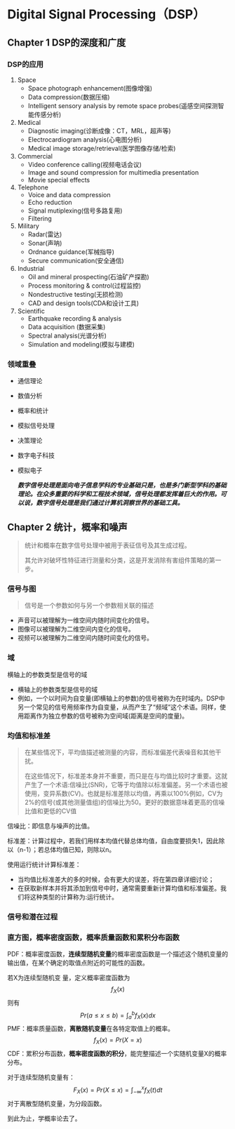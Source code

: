 # **Digital Signal Processing**（DSP）

## Chapter 1 DSP的深度和广度

### DSP的应用

1. Space 
   - Space photograph enhancement(图像增强)
   - Data compression(数据压缩)
   - Intelligent sensory analysis by  remote space probes(遥感空间探测智能传感分析)
2. Medical
   - Diagnostic imaging(诊断成像：CT，MRL，超声等)
   - Electrocardiogram analysis(心电图分析)
   - Medical image storage/retrieval(医学图像存储/检索)
3. Commercial
   - Video conference calling(视频电话会议)
   - Image and sound compression for multimedia presentation
   - Movie special effects
4. Telephone
   - Voice and data  compression
   - Echo reduction
   - Signal mutiplexing(信号多路复用)
   - Filtering
5. Military
   - Radar(雷达)
   - Sonar(声呐)
   - Ordnance guidance(军械指导)
   - Secure communication(安全通信)
6. Industrial
   - Oil and mineral prospecting(石油矿产探勘)
   - Process monitoring & control(过程监控)
   - Nondestructive testing(无损检测)
   - CAD and design tools(CDA和设计工具)
7. Scientific
   - Earthquake recording & analysis
   - Data acquisition (数据采集)
   - Spectral analysis(光谱分析)
   - Simulation and modeling(模拟与建模)

### 领域重叠

- 通信理论

- 数值分析

- 概率和统计

- 模拟信号处理

- 决策理论

- 数字电子科技

- 模拟电子

  ***数字信号处理是面向电子信息学科的专业基础只是，也是多门新型学科的基础理论。在众多重要的科学和工程技术领域，信号处理都发挥着巨大的作用。可以说，数字信号处理是我们通过计算机洞察世界的基础工具。***

## Chapter 2 统计，概率和噪声

> 统计和概率在数字信号处理中被用于表征信号及其生成过程。
>
> 其允许对破坏性特征进行测量和分类，这是开发消除有害组件策略的第一步。

### 信号与图

> 信号是一个参数如何与另一个参数相关联的描述

- 声音可以被理解为一维空间内随时间变化的信号。
- 图像可以被理解为二维空间内变化的信号。
- 视频可以被理解为二维空间内随时间变化的信号。

### 域

横轴上的参数类型是信号的域

- 横轴上的参数类型是信号的域
- 例如，一个以时间为自变量(即横轴上的参数)的信号被称为在时域内。DSP中另一个常见的信号用频率作为自变量，从而产生了“频域”这个术语。同样，使用距离作为独立参数的信号被称为空间域(距离是空间的度量)。

### 均值和标准差

> 在某些情况下，平均值描述被测量的内容，而标准偏差代表噪音和其他干扰。
>
> 在这些情况下，标准差本身并不重要，而只是在与均值比较时才重要。这就产生了一个术语:信噪比(SNR)，它等于均值除以标准偏差。另一个术语也被使用，变异系数(CV)。也就是标准差除以均值，再乘以100%例如，CV为2%的信号(或其他测量值组)的信噪比为50。更好的数据意味着更高的信噪比值和更低的CV值

信噪比：即信息与噪声的比值。

标准差：计算过程中，若我们用样本均值代替总体均值，自由度要损失1，因此除以（n-1）；若总体均值已知，则除以n。

使用运行统计计算标准差：

- 当均值比标准差大的多的时候，会有更大的误差，将在第四章详细讨论；
- 在获取新样本并将其添加到信号中时，通常需要重新计算均值和标准偏差。我们将这种类型的计算称为:运行统计。

### 信号和潜在过程



### 直方图，概率密度函数，概率质量函数和累积分布函数

PDF：概率密度函数，**连续型随机变量**的概率密度函数是一个描述这个随机变量的输出值，在某个确定的取值点附近的可能性的函数。

若X为连续型随机变   量，定义概率密度函数为
$$
f_X(x)
$$
则有
$$
Pr(a\leq x\leq b)=\int_{a}^{b}f_X(x)dx
$$
PMF：概率质量函数，**离散随机变量**在各特定取值上的概率。
$$
f_X(x)=Pr(X=x)
$$
CDF：累积分布函数，**概率密度函数的积分**，能完整描述一个实随机变量X的概率分布。

对于连续型随机变量有：
$$
F_X(x)=Pr(X\leq x)=\int_{-\infty}^{x}f_X(t)dt
$$
对于离散型随机变量，为分段函数。

到此为止，学概率论去了。